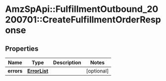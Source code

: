 # AmzSpApi::FulfillmentOutbound_20200701::CreateFulfillmentOrderResponse

## Properties
Name | Type | Description | Notes
------------ | ------------- | ------------- | -------------
**errors** | [**ErrorList**](ErrorList.md) |  | [optional] 

